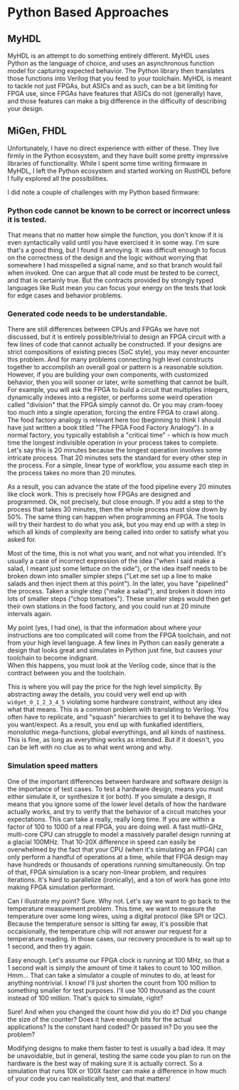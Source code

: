 # Python Based Approaches

## MyHDL

MyHDL is an attempt to do something entirely different.  MyHDL uses Python as the
language of choice, and uses an asynchronous function model for capturing expected
behavior.  The Python library then translates those functions into Verilog that you
feed to your toolchain.  MyHDL is meant to tackle not just FPGAs, but ASICs and as
such, can be a bit limiting for FPGA use, since FPGAs have features that ASICs do 
not (generally) have, and those features can make a big difference in the difficulty
of describing your design.

## MiGen, FHDL

Unfortunately, I have no direct experience with either of these.  They live firmly
in the Python ecosystem, and they have built some pretty impressive libraries of
functionality.  While I spent some time writing firmware in MyHDL, I left the Python
ecosystem and started working on RustHDL before I fully explored all the possibilities.

I did note a couple of challenges with my Python based firmware:

### Python code cannot be known to be correct or incorrect unless it is tested. 
That means that no matter how simple the function, you don't know if it is even 
syntactically valid until you have exercised it in some way.  I'm sure that's a good thing, but I
found it annoying.  It was difficult enough to focus on the correctness of the design
and the logic without worrying that somewhere I had misspelled a signal name, and
so that branch would fail when invoked.  One can argue that all code must be 
tested to be correct, and that is certainly true.  But the contracts provided
by strongly typed languages like Rust mean you can focus your energy on the 
tests that look for edge cases and behavior problems.

### Generated code needs to be understandable.
There are still differences between CPUs and FPGAs we have not discussed, but it
is entirely possible/trivial to design an FPGA circuit with a few lines of code that
cannot actually be constructed.  If your designs are strict compositions of existing
pieces (SoC style), you may never encounter this problem.  And for many problems
connecting high level constructs together to accomplish an overall goal or pattern
is a reasonable solution.  However, if you are building your own components, with
customized behavior, then you will sooner or later, write something that cannot
be built.  For example, you will ask the FPGA to build a circuit that 
multiplies integers, dynamically indexes into a register, or performs some 
weird operation called "division" that the FPGA simply cannot do.  Or you may
cram-fooey too much into a single operation, forcing the entire FPGA to crawl along.
The food factory analogy is relevant here too (beginning to think I should have 
just written a book titled "The FPGA Food Factory Analogy").  In a normal factory,
you typically establish a "critical time" - which is how much time the longest 
indivisible operation in your process takes to complete.  Let's say this is 20 minutes
because the longest operation involves some intricate process.  That 20 minutes
sets the standard for every other step in the process.  For a simple, linear
type of workflow, you assume each step in the process takes no more than 20 minutes.

As a result, you can advance the state of the food pipeline every 20 minutes
like clock work.  This is precisely how FPGAs are designed and programmed.  Ok, 
not precisely, but close enough.  If you add a step to the process that takes 30 minutes,
then the whole process must slow down by 50%.  The same thing can happen when
programming an FPGA.  The tools will try their hardest to do what you ask, but you may end
up with a step in which all kinds of complexity are being called into order to
satisfy what you asked for.

Most of the time, this is not what you want, and not what you intended.  It's usually
a case of incorrect expression of the idea ("when I said make a salad, I meant just
some lettuce on the side"), or the idea itself needs to be broken down into smaller
simpler steps ("Let me set up a line to make salads and then inject them at this point").
In the later, you have "pipelined" the process.  Taken a single step ("make a salad"),
and broken it down into lots of smaller steps ("chop tomatoes").  These smaller steps
would then get their own stations in the food factory, and you could run at 20 minute
intervals again.

My point (yes, I had one), is that the information about where your instructions
are too complicated will come from the FPGA toolchain, and not from your high level
language.  A few lines in Python can easily generate a design that looks great and
simulates in Python just fine, but causes your toolchain to become indignant.  
When this happens, you must look at the Verilog code, since that is the contract
between you and the toolchain.  

This is where you will pay the price for the high level simplicity.  By abstracting
away the details, you could very well end up with `widget_0_1_2_3_4_5` violating
some hardware constraint, without any idea what that means.  This is a common problem
with translating to Verilog.  You often have to replicate, and "squash" hierarchies to
get it to behave the way you want/expect.  As a result, you end up with funkafied 
identifiers, monolothic mega-functions, global everythings, and all kinds of 
nastiness.  This is fine, as long as everything works as intended.  But if it doesn't,
you can be left with no clue as to what went wrong and why.

### Simulation speed matters

One of the important differences between hardware and software design is the importance
of test cases.  To test a hardware design, means you must either simulate it, or 
synthesize it (or both).  If you simulate a design, it means that you ignore some
of the lower level details of how the hardware actually works, and try to verify that
the behavior of a circuit matches your expectations.  This can take a really, really
long time.  If you are within a factor of 100 to 1000 of a real FPGA, you are doing well.
A fast mutli-GHz, multi-core CPU can struggle to model a massively parallel design 
running at a glacial 100MHz.  That 10-20X difference in speed can easily be 
overwhelmed by the fact that your CPU (when it's simulating an FPGA) can only perform
a handful of operations at a time, while that FPGA design may have hundreds or
thousands of operations running simultaneously.  On top of that, FPGA simulation is
a scary non-linear problem, and requires iterations.  It's hard to parallelize
(ironically), and a ton of work has gone into making FPGA simulation performant.

Can I illustrate my point?  Sure.  Why not.  Let's say we want to go back to the
temperature measurement problem.  This time, we want to measure the temperature 
over some long wires, using a digital protocol (like SPI or I2C).  Because the temperature
sensor is sitting far away, it's possible that occaisionally, the temperature
chip will not answer our request for a temperature reading.  In those cases, our
recovery procedure is to wait up to 1 second, and then try again.

Easy enough.  Let's assume our FPGA clock is running at 100 MHz, so that a 1 second
wait is simply the amount of time it takes to count to 100 million.  Hmm...
That can take a simulator a couple of minutes to do, at least for anything nontrivial.
I know!  I'll just shorten the count from 100 million to something smaller for
test purposes.  I'll use 100 thousand as the count instead of 100 million.  That's
quick to simulate, right?

Sure!  And when you changed the count how did you do it?  Did you change the
size of the counter?  Does it have enough bits for the actual applications?
Is the constant hard coded?  Or passed in?  Do you see the problem?

Modifying designs to make them faster to test is usually a bad idea.  It may be
unavoidable, but in general, testing the same code you plan to run on the hardware
is the best way of making sure it is actually correct.  So a simulation that runs
10X or 100X faster can make a difference in how much of your code you can realistically
test, and that matters!
